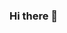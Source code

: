 ### Hi there 👋

<!--
**Doremidd/Doremidd** is a ✨ _special_ ✨ repository because its `README.md` (this file) appears on your GitHub profile.

Here are some ideas to get you started:

- 🔭 I’m currently working on Github 
- 🌱 I’m currently learning Github 
- 👯 I’m looking to collaborate on hackathon
- 🤔 I’m looking for help with how to code 
- 💬 Ask me about ...
- 📫 How to reach me: wangjyca@126.com
- 😄 Pronouns: she/her 
- ⚡ Fun fact: low threshold of laugh 
-->
